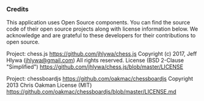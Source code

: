 ### Credits

This application uses Open Source components. You can find the source code of their open source projects along with license information below. We acknowledge and are grateful to these developers for their contributions to open source.

Project: chess.js https://github.com/jhlywa/chess.js
Copyright (c) 2017, Jeff Hlywa (jhlywa@gmail.com)
All rights reserved.
License (BSD 2-Clause "Simplified") https://github.com/jhlywa/chess.js/blob/master/LICENSE

Project: chessboardjs  https://github.com/oakmac/chessboardjs
Copyright 2013 Chris Oakman
License (MIT) https://github.com/oakmac/chessboardjs/blob/master/LICENSE.md
